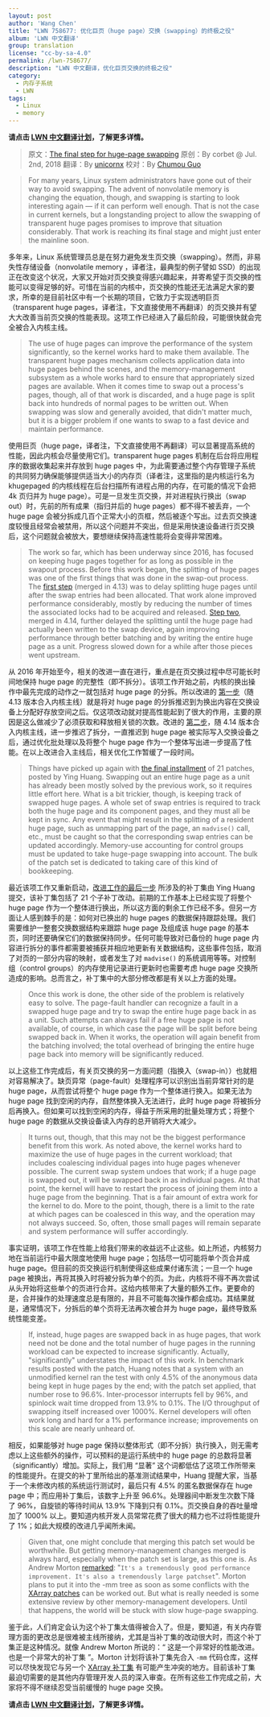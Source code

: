 ```yaml
---
layout: post
author: 'Wang Chen'
title: "LWN 758677: 优化巨页（huge page）交换（swapping）的终极之役"
album: 'LWN 中文翻译'
group: translation
license: "cc-by-sa-4.0"
permalink: /lwn-758677/
description: "LWN 中文翻译，优化巨页交换的终极之役"
category:
  - 内存子系统
  - LWN
tags:
  - Linux
  - memory
---
```


**请点击 [LWN 中文翻译计划](/lwn)，了解更多详情。**

> 原文：[The final step for huge-page swapping](https://lwn.net/Articles/758677/)
> 原创：By corbet @ Jul. 2nd, 2018
> 翻译：By [unicornx](https://github.com/unicornx)
> 校对：By [Chumou Guo](https://github.com/simowce)

> For many years, Linux system administrators have gone out of their way to avoid swapping. The advent of nonvolatile memory is changing the equation, though, and swapping is starting to look interesting again — if it can perform well enough. That is not the case in current kernels, but a longstanding project to allow the swapping of transparent huge pages promises to improve that situation considerably. That work is reaching its final stage and might just enter the mainline soon.

多年来，Linux 系统管理员总是在努力避免发生页交换（swapping）。然而，非易失性存储设备（nonvolatile memory ，译者注，最典型的例子譬如 SSD）的出现正在改变这个状况，大家又开始对页交换变得感兴趣起来，并寄希望于页交换的性能可以变得足够的好。可惜在当前的内核中，页交换的性能还无法满足大家的要求，所幸的是目前社区中有一个长期的项目，它致力于实现透明巨页（transparent huge pages，译者注，下文直接使用不再翻译）的页交换并有望大大改善当前页交换的性能表现。这项工作已经进入了最后阶段，可能很快就会完全被合入内核主线。

> The use of huge pages can improve the performance of the system significantly, so the kernel works hard to make them available. The transparent huge pages mechanism collects application data into huge pages behind the scenes, and the memory-management subsystem as a whole works hard to ensure that appropriately sized pages are available. When it comes time to swap out a process's pages, though, all of that work is discarded, and a huge page is split back into hundreds of normal pages to be written out. When swapping was slow and generally avoided, that didn't matter much, but it is a bigger problem if one wants to swap to a fast device and maintain performance.

使用巨页（huge page，译者注，下文直接使用不再翻译）可以显著提高系统的性能，因此内核会尽量使用它们。transparent huge pages 机制在后台将应用程序的数据收集起来并存放到 huge pages 中，为此需要通过整个内存管理子系统的共同努力确保能够提供适当大小的内存页（译者注，这里指的是内核运行名为 khugepaged 的内核线程在后台扫描所有进程占用的内存，在可能的情况下会把 4k 页归并为 huge page）。可是一旦发生页交换，并对进程执行换出（swap out）时，先前的所有成果（指归并后的 huge pages）都不得不被丢弃，一个 huge page 会被分拆成几百个正常大小的页框，然后被逐个写出。过去页交换速度较慢且经常会被禁用，所以这个问题并不突出，但是采用快速设备进行页交换后，这个问题就会被放大，要想继续保持高速性能将会变得非常困难。

> The work so far, which has been underway since 2016, has focused on keeping huge pages together for as long as possible in the swapout process. Before this work began, the splitting of huge pages was one of the first things that was done in the swap-out process. The [first step](https://lwn.net/Articles/702159/) (merged in 4.13) was to delay splitting huge pages until after the swap entries had been allocated. That work alone improved performance considerably, mostly by reducing the number of times the associated locks had to be acquired and released. [Step two](https://lwn.net/Articles/728627/), merged in 4.14, further delayed the splitting until the huge page had actually been written to the swap device, again improving performance through better batching and by writing the entire huge page as a unit. Progress slowed down for a while after those pieces went upstream.

从 2016 年开始至今，相关的改进一直在进行，重点是在页交换过程中尽可能长时间地保持 huge page 的完整性（即不拆分）。该项工作开始之前，内核的换出操作中最先完成的动作之一就包括对 huge page 的分拆。所以改进的 [第一步][1]（随 4.13 版本合入内核主线）就是将对 huge page 的分拆推迟到为换出内容在交换设备上分配好存放空间之后。仅这项改动就对提高性能起到了很大的作用，主要的原因是这么做减少了必须获取和释放相关锁的次数。改进的 [第二步][2]，随 4.14 版本合入内核主线，进一步推迟了拆分，一直推迟到 huge page 被实际写入交换设备之后，通过优化批处理以及将整个 huge page 作为一个整体写出进一步提高了性能。在以上改进合入主线后，相关优化工作暂缓了一段时间。

> Things have picked up again with [the final installment](https://lwn.net/Articles/758107/) of 21 patches, posted by Ying Huang. Swapping out an entire huge page as a unit has already been mostly solved by the previous work, so it requires little effort here. What is a bit trickier, though, is keeping track of swapped huge pages. A whole set of swap entries is required to track both the huge page and its component pages, and they must all be kept in sync. Any event that might result in the splitting of a resident huge page, such as unmapping part of the page, an `madvise()` call, etc., must be caught so that the corresponding swap entries can be updated accordingly. Memory-use accounting for control groups must be updated to take huge-page swapping into account. The bulk of the patch set is dedicated to taking care of this kind of bookkeeping.

最近该项工作又重新启动，[改进工作的最后一步][3] 所涉及的补丁集由 Ying Huang 提交，该补丁集包括了 21 个子补丁改动。前期的工作基本上已经实现了将整个 huge page 作为一个整体进行换出，所以这方面的剩余工作已经不多。但另一方面让人感到棘手的是：如何对已换出的 huge pages 的数据保持跟踪处理。我们需要维护一整套交换数据结构来跟踪 huge page 及组成该 huge page 的基本页，同时还要确保它们的数据保持同步。任何可能导致对已备份的 huge page 内容进行拆分的事件都需要被捕获并相应地更新有关数据结构，这些事件包括，取消了对页的一部分内容的映射，或者发生了对 `madvise()` 的系统调用等等。对控制组（control groups）的内存使用记录进行更新时也需要考虑 huge page 交换所造成的影响。总而言之，补丁集中的大部分修改都是有关以上方面的处理。

> Once this work is done, the other side of the problem is relatively easy to solve. The page-fault handler can recognize a fault in a swapped huge page and try to swap the entire huge page back in as a unit. Such attempts can always fail if a free huge page is not available, of course, in which case the page will be split before being swapped back in. When it works, the operation will again benefit from the batching involved; the total overhead of bringing the entire huge page back into memory will be significantly reduced.

以上这些工作完成后，有关页交换的另一方面问题（指换入（swap-in））也就相对容易解决了。缺页异常（page-fault）处理程序可以识别出当前异常针对的是 huge page，从而尝试将整个 huge page 作为一个整体进行换入。如果无法为 huge page 找到空闲的内存，自然整体换入无法进行，此时 huge page 将被拆分后再换入。但如果可以找到空闲的内存，得益于所采用的批量处理方式；将整个 huge page 的数据从交换设备读入内存的总开销将大大减少。

> It turns out, though, that this may not be the biggest performance benefit from this work. As noted above, the kernel works hard to maximize the use of huge pages in the current workload; that includes coalescing individual pages into huge pages whenever possible. The current swap system undoes that work; if a huge page is swapped out, it will be swapped back in as individual pages. At that point, the kernel will have to restart the process of joining them into a huge page from the beginning. That is a fair amount of extra work for the kernel to do. More to the point, though, there is a limit to the rate at which pages can be coalesced in this way, and the operation may not always succeed. So, often, those small pages will remain separate and system performance will suffer accordingly.

事实证明，该项工作在性能上给我们带来的收益远不止这些。如上所述，内核努力地在当前运行中最大限度地使用 huge page；包括尽一切可能将单个页合并成 huge page。但目前的页交换运行机制使得这些成果付诸东流；一旦一个 huge page 被换出，再将其换入时将被分拆为单个的页。为此，内核将不得不再次尝试从头开始将这些单个的页进行合并。这给内核带来了大量的额外工作。更要命的是，合并操作的处理速度总是有限的，并且不可能每次操作都会成功。其结果就是，通常情况下，分拆后的单个页将无法再次被合并为 huge page，最终导致系统性能变差。

> If, instead, huge pages are swapped back in as huge pages, that work need not be done and the total number of huge pages in the running workload can be expected to increase significantly. Actually, "significantly" understates the impact of this work. In benchmark results posted with the patch, Huang notes that a system with an unmodified kernel ran the test with only 4.5% of the anonymous data being kept in huge pages by the end; with the patch set applied, that number rose to 96.6%. Inter-processor interrupts fell by 96%, and spinlock wait time dropped from 13.9% to 0.1%. The I/O throughput of swapping itself increased over 1000%. Kernel developers will often work long and hard for a 1% performance increase; improvements on this scale are nearly unheard of.

相反，如果能够对 huge page 保持以整体形式（即不分拆）执行换入，则无需考虑以上这些额外的操作，可以预料的是运行系统中的 huge page 的总数将显著（significantly）增加。实际上，我们用 “显著” 这个词都低估了这项工作所带来的性能提升。在提交的补丁里所给出的基准测试结果中，Huang 提醒大家，当基于一个未修改内核的系统运行测试时，最后只有 4.5% 的匿名数据保存在 huge page 中；而应用补丁集后，该数字上升至 96.6%。处理器间中断发生次数下降了 96%，自旋锁的等待时间从 13.9% 下降到只有 0.1%。页交换自身的吞吐量增加了 1000% 以上。要知道内核开发人员常常花费了很大的精力也不过将性能提升了 1%；如此大规模的改进几乎闻所未闻。

> Given that, one might conclude that merging this patch set would be worthwhile. But getting memory-management changes merged is always hard, especially when the patch set is large, as this one is. As Andrew Morton [remarked](https://lwn.net/Articles/758107/): "`It's a tremendously good performance improvement. It's also a tremendously large patchset`". Morton plans to put it into the -mm tree as soon as some conflicts with the [XArray patches](https://lwn.net/Articles/757342/) can be worked out. But what is really needed is some extensive review by other memory-management developers. Until that happens, the world will be stuck with slow huge-page swapping.

鉴于此，人们肯定会认为这个补丁集太值得被合入了。但是，要知道，有关内存管理方面的更改总是很难被主线所接纳，尤其是当补丁集的改动很大时，而这个补丁集正是这种情况。就像 Andrew Morton 所说的：“ 这是一个非常好的性能改进。也是一个非常大的补丁集 ”。Morton 计划将该补丁集先合入 `-mm` 代码仓库，这样可以尽快发现它与另一个 [XArray 补丁集][4] 有可能产生冲突的地方。目前该补丁集最迫切需要的是其他内存管理开发人员的深入审查。在所有这些工作完成之前，大家将不得不继续忍受当前缓慢的 huge page 交换。

**请点击 [LWN 中文翻译计划](/lwn)，了解更多详情。**

[1]: https://lwn.net/Articles/702159/
[2]: https://lwn.net/Articles/728627/
[3]: https://lwn.net/Articles/758107/
[4]: https://lwn.net/Articles/757342/
